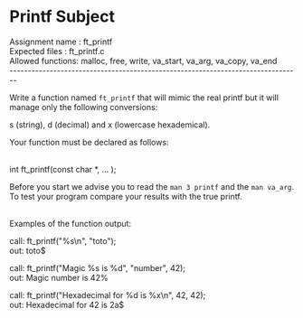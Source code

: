 # Printf Subject

Assignment name  : ft_printf <br />
Expected files   : ft_printf.c <br />
Allowed functions: malloc, free, write, va_start, va_arg, va_copy, va_end <br />
-------------------------------------------------------------------------------- <br />

Write a function named `ft_printf` that will mimic the real printf but 
it will manage only the following conversions:

s (string), d (decimal) and x (lowercase hexademical). 


Your function must be declared as follows:

<br /> int ft_printf(const char *, ... );

Before you start we advise you to read the `man 3 printf` and the `man va_arg`.<br />
To test your program compare your results with the true printf.


<br /> Examples of the function output:

call: ft_printf("%s\n", "toto"); <br />
out: toto$

call: ft_printf("Magic %s is %d", "number", 42); <br />
out: Magic number is 42%

call: ft_printf("Hexadecimal for %d is %x\n", 42, 42); <br />
out: Hexadecimal for 42 is 2a$
